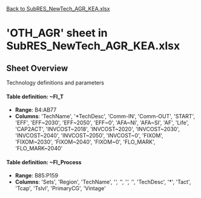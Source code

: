 [Back to SubRES_NewTech_AGR_KEA.xlsx](README.md)

# 'OTH_AGR' sheet in SubRES_NewTech_AGR_KEA.xlsx

## Sheet Overview

Technology definitions and parameters

#### Table definition: ~FI_T
- **Range**: B4:AB77
- **Columns**: 'TechName', '*TechDesc', 'Comm-IN', 'Comm-OUT', 'START', 'EFF', 'EFF\~2030', 'EFF\~2050', 'EFF\~0', 'AFA\~NI', 'AFA\~SI', 'AF', 'Life', 'CAP2ACT', 'INVCOST\~2018', 'INVCOST\~2020', 'INVCOST\~2030', 'INVCOST\~2040', 'INVCOST\~2050', 'INVCOST\~0', 'FIXOM', 'FIXOM\~2030', 'FIXOM\~2040', 'FIXOM\~0', 'FLO_MARK', 'FLO_MARK\~2040'

#### Table definition: ~FI_Process
- **Range**: B85:P159
- **Columns**: 'Sets', 'Region', 'TechName', '*', '*', '*', '*', 'TechDesc', '*', 'Tact', 'Tcap', 'Tslvl', 'PrimaryCG', 'Vintage'

